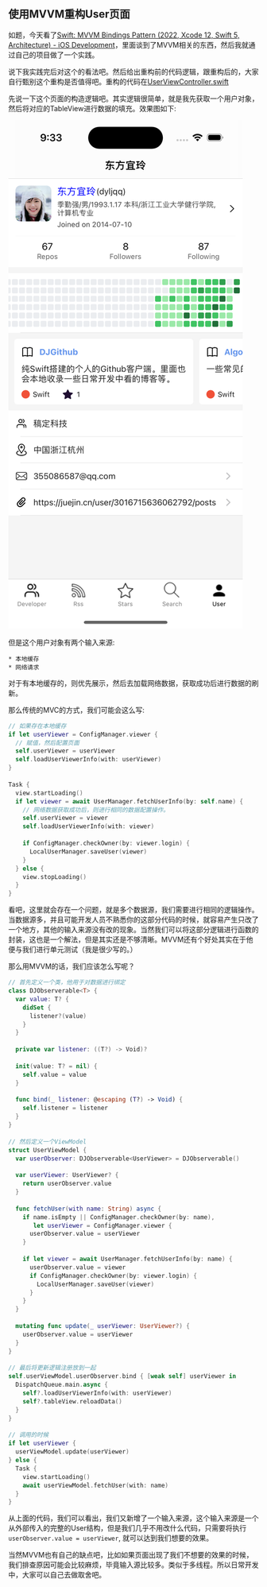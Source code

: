 ## 使用MVVM重构User页面

如题，今天看了[Swift: MVVM Bindings Pattern (2022, Xcode 12, Swift 5, Architecture) - iOS Development](https://www.youtube.com/watch?v=iI0LabCYZJo&ab_channel=iOSAcademy)，里面谈到了MVVM相关的东西，然后我就通过自己的项目做了一个实践。

说下我实践完后对这个的看法吧。然后给出重构前的代码逻辑，跟重构后的，大家自行甄别这个重构是否值得吧。重构的代码在[UserViewController.swift](https://github.com/dyljqq/DJGithub/blob/master/DJGithub/Github/ViewController/User/UserViewController.swift)

先说一下这个页面的构造逻辑吧。其实逻辑很简单，就是我先获取一个用户对象，然后将对应的TableView进行数据的填充。效果图如下:

![](https://raw.githubusercontent.com/dyljqq/DJGithub/master/screenshot/User.png)

但是这个用户对象有两个输入来源:

	* 本地缓存
	* 网络请求

对于有本地缓存的，则优先展示，然后去加载网络数据，获取成功后进行数据的刷新。

那么传统的MVC的方式，我们可能会这么写:

```swift
// 如果存在本地缓存
if let userViewer = ConfigManager.viewer {
  // 赋值，然后配置页面
  self.userViewer = userViewer
  self.loadUserViewerInfo(with: userViewer)
}
    
Task {
  view.startLoading()
  if let viewer = await UserManager.fetchUserInfo(by: self.name) {
    // 网络数据获取成功后，则进行相同的数据配置操作。
    self.userViewer = viewer
    self.loadUserViewerInfo(with: viewer)

    if ConfigManager.checkOwner(by: viewer.login) {
      LocalUserManager.saveUser(viewer)
    }
  } else {
    view.stopLoading()
  }
}
```

看吧，这里就会存在一个问题，就是多个数据源，我们需要进行相同的逻辑操作。当数据源多，并且可能开发人员不熟悉你的这部分代码的时候，就容易产生只改了一个地方，其他的输入来源没有改的现象。当然我们可以将这部分逻辑进行函数的封装，这也是一个解法，但是其实还是不够清晰。MVVM还有个好处其实在于他便与我们进行单元测试（我是很少写的。）

那么用MVVM的话，我们应该怎么写呢？

```swift
// 首先定义一个类，他用于对数据进行绑定
class DJObserverable<T> {
  var value: T? {
    didSet {
      listener?(value)
    }
  }

  private var listener: ((T?) -> Void)?

  init(value: T? = nil) {
    self.value = value
  }

  func bind(_ listener: @escaping (T?) -> Void) {
    self.listener = listener
  }
}

// 然后定义一个ViewModel
struct UserViewModel {
  var userObserver: DJObserverable<UserViewer> = DJObserverable()

  var userViewer: UserViewer? {
    return userObserver.value
  }

  func fetchUser(with name: String) async {
    if name.isEmpty || ConfigManager.checkOwner(by: name),
       let userViewer = ConfigManager.viewer {
      userObserver.value = userViewer
    }

    if let viewer = await UserManager.fetchUserInfo(by: name) {
      userObserver.value = viewer
      if ConfigManager.checkOwner(by: viewer.login) {
        LocalUserManager.saveUser(viewer)
      }
    }
  }

  mutating func update(_ userViewer: UserViewer?) {
    userObserver.value = userViewer
  }
}

// 最后将更新逻辑注册放到一起
self.userViewModel.userObserver.bind { [weak self] userViewer in
  DispatchQueue.main.async {
    self?.loadUserViewerInfo(with: userViewer)
    self?.tableView.reloadData()
  }
}

// 调用的时候
if let userViewer {
  userViewModel.update(userViewer)
} else {
  Task {
    view.startLoading()
    await userViewModel.fetchUser(with: name)
  }
}
```

从上面的代码，我们可以看出，我们又新增了一个输入来源，这个输入来源是一个从外部传入的完整的User结构，但是我们几乎不用改什么代码，只需要将执行`userObserver.value = userViewer`, 就可以达到我们想要的效果。

当然MVVM也有自己的缺点吧，比如如果页面出现了我们不想要的效果的时候，我们排查原因可能会比较麻烦，毕竟输入源比较多。类似于多线程。所以日常开发中，大家可以自己去做取舍吧。